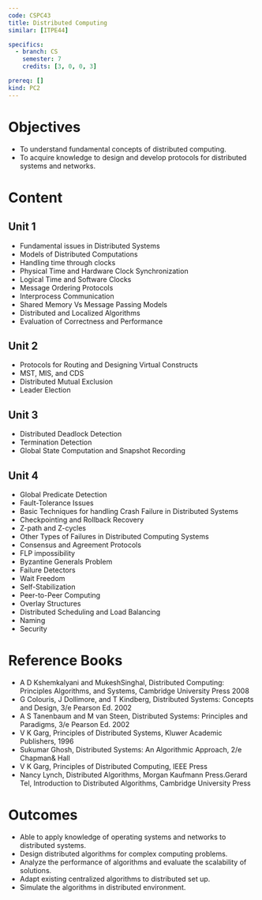 ```yaml
---
code: CSPC43
title: Distributed Computing
similar: [ITPE44]

specifics:
  - branch: CS
    semester: 7
    credits: [3, 0, 0, 3]

prereq: []
kind: PC2
---
```


# Objectives

- To understand fundamental concepts of distributed computing.
- To acquire knowledge to design and develop protocols for distributed systems and networks.

# Content

## Unit 1

- Fundamental issues in Distributed Systems
- Models of Distributed Computations
- Handling time through clocks
- Physical Time and Hardware Clock Synchronization
- Logical Time and Software Clocks
- Message Ordering Protocols
- Interprocess Communication
- Shared Memory Vs Message Passing Models
- Distributed and Localized Algorithms
- Evaluation of Correctness and Performance

## Unit 2

- Protocols for Routing and Designing Virtual Constructs
- MST, MIS, and CDS
- Distributed Mutual Exclusion
- Leader Election

## Unit 3

- Distributed Deadlock Detection
- Termination Detection
- Global State Computation and Snapshot Recording

## Unit 4

- Global Predicate Detection
- Fault-Tolerance Issues
- Basic Techniques for handling Crash Failure in Distributed Systems
- Checkpointing and Rollback Recovery
- Z-path and Z-cycles
- Other Types of Failures in Distributed Computing Systems
- Consensus and Agreement Protocols
- FLP impossibility
- Byzantine Generals Problem
- Failure Detectors
- Wait Freedom
- Self-Stabilization
- Peer-to-Peer Computing
- Overlay Structures
- Distributed Scheduling and Load Balancing
- Naming
- Security

# Reference Books

- A D Kshemkalyani and MukeshSinghal, Distributed Computing: Principles Algorithms, and Systems, Cambridge University Press 2008
- G Colouris, J Dollimore, and T Kindberg, Distributed Systems: Concepts and Design, 3/e Pearson Ed. 2002
- A S Tanenbaum and M van Steen, Distributed Systems: Principles and Paradigms, 3/e Pearson Ed. 2002
- V K Garg, Principles of Distributed Systems, Kluwer Academic Publishers, 1996
- Sukumar Ghosh, Distributed Systems: An Algorithmic Approach, 2/e Chapman& Hall
- V K Garg, Principles of Distributed Computing, IEEE Press
- Nancy Lynch, Distributed Algorithms, Morgan Kaufmann Press.Gerard Tel, Introduction to Distributed Algorithms, Cambridge University Press

# Outcomes

- Able to apply knowledge of operating systems and networks to distributed systems.
- Design distributed algorithms for complex computing problems.
- Analyze the performance of algorithms and evaluate the scalability of solutions.
- Adapt existing centralized algorithms to distributed set up.
- Simulate the algorithms in distributed environment.
